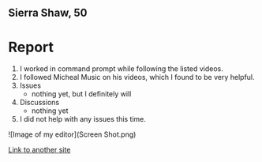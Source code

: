 ## Sierra Shaw, 50

# **Report**
1. I worked in command prompt while following the listed videos.
2. I followed Micheal Music on his videos, which I found to be very helpful.
3. Issues
   - nothing yet, but I definitely will
4. Discussions
   - nothing yet
5. I did not help with any issues this time.

![Image of my editor](Screen Shot.png)

[Link to another site](https://www.youtube.com/watch?v=YPv9yKC76hE)

